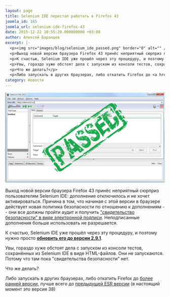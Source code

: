 ```yaml
---
layout: page
title: Selenium IDE перестал работать в Firefox 43
joomla_id: 165
joomla_url: selenium-ide-firefox-43
date: 2015-12-22 10:55:28.000000000 +03:00
author: Алексей Баранцев
excerpt: |-
  <p><img src="images/blog/selenium_ide_passed.png" border="0" alt="" /></p>
  <p>Выход новой версии браузера Firefox 43 принёс неприятный сюрприз пользователям Selenium IDE: дополнение отключилось и не хочет активироваться. Причина в том, что начиная с этой версии в браузере действует новая политика безопасности по отношению к дополнениям -- они все должны пройти аудит и получить <a href="https://support.mozilla.org/en-US/kb/add-on-signing-in-firefox">"свидетельство безопасности" в виде электронной подписи</a>. Неподписанные дополнения больше использовать не разрешается.</p>
  <p>К счастью, Selenium IDE уже прошёл через эту процедуру, и поэтому нужно просто <strong><a href="https://addons.mozilla.org/en-US/firefox/addon/selenium-ide/">обновить его до версии 2.9.1</a></strong>.</p>
  <p>Увы, гораздо хуже обстоят дела с запуском из консоли тестов, сохранённых из Selenium IDE в виде HTML-файлов. Они не запускаются. Потому что там пока "свидетельства безопасности" нет.</p>
  <p>Что же делать?</p>
  <p>Либо запускать в других браузерах, либо откатить Firefox до <a href="https://ftp.mozilla.org/pub/firefox/releases/">более ранней версии</a>, лучше всего до <a href="https://www.mozilla.org/en-US/firefox/organizations/all/">предыдущей ESR версии</a> (в настоящий момент это версия 38)</p>
category: Новости
---
```

<p><img src="images/blog/selenium_ide_passed.png" border="0" alt="" /></p>
<p>Выход новой версии браузера Firefox 43 принёс неприятный сюрприз пользователям Selenium IDE: дополнение отключилось и не хочет активироваться. Причина в том, что начиная с этой версии в браузере действует новая политика безопасности по отношению к дополнениям -- они все должны пройти аудит и получить <a href="https://support.mozilla.org/en-US/kb/add-on-signing-in-firefox">"свидетельство безопасности" в виде электронной подписи</a>. Неподписанные дополнения больше использовать не разрешается.</p>
<p>К счастью, Selenium IDE уже прошёл через эту процедуру, и поэтому нужно просто <strong><a href="https://addons.mozilla.org/en-US/firefox/addon/selenium-ide/">обновить его до версии 2.9.1</a></strong>.</p>
<p>Увы, гораздо хуже обстоят дела с запуском из консоли тестов, сохранённых из Selenium IDE в виде HTML-файлов. Они не запускаются. Потому что там пока "свидетельства безопасности" нет.</p>
<p>Что же делать?</p>
<p>Либо запускать в других браузерах, либо откатить Firefox до <a href="https://ftp.mozilla.org/pub/firefox/releases/">более ранней версии</a>, лучше всего до <a href="https://www.mozilla.org/en-US/firefox/organizations/all/">предыдущей ESR версии</a> (в настоящий момент это версия 38)</p>
